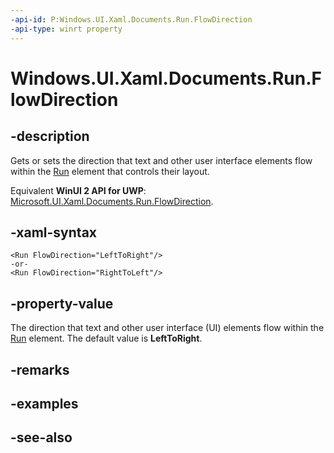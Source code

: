 ```yaml
---
-api-id: P:Windows.UI.Xaml.Documents.Run.FlowDirection
-api-type: winrt property
---
```


<!-- Property syntax
public Windows.UI.Xaml.FlowDirection FlowDirection { get;  set; }
-->

# Windows.UI.Xaml.Documents.Run.FlowDirection

## -description
Gets or sets the direction that text and other user interface elements flow within the [Run](run.md) element that controls their layout.

Equivalent **WinUI 2 API for UWP**: [Microsoft.UI.Xaml.Documents.Run.FlowDirection](/windows/winui/api/microsoft.ui.xaml.documents.run.flowdirection).

## -xaml-syntax
```xaml
<Run FlowDirection="LeftToRight"/>
-or-
<Run FlowDirection="RightToLeft"/>
```


## -property-value
The direction that text and other user interface (UI) elements flow within the [Run](run.md) element. The default value is **LeftToRight**.

## -remarks

## -examples

## -see-also
